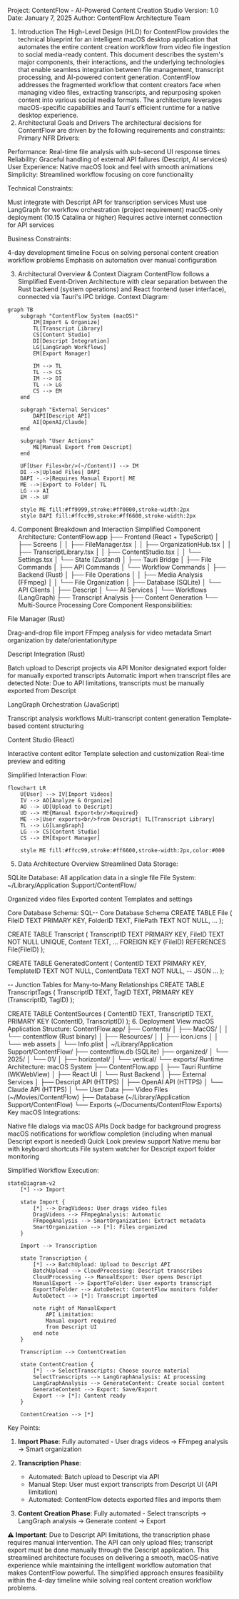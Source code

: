 
Project: ContentFlow - AI-Powered Content Creation Studio
Version: 1.0
Date: January 7, 2025
Author: ContentFlow Architecture Team
1. Introduction
The High-Level Design (HLD) for ContentFlow provides the technical blueprint for an intelligent macOS desktop application that automates the entire content creation workflow from video file ingestion to social media-ready content. This document describes the system's major components, their interactions, and the underlying technologies that enable seamless integration between file management, transcript processing, and AI-powered content generation.
ContentFlow addresses the fragmented workflow that content creators face when managing video files, extracting transcripts, and repurposing spoken content into various social media formats. The architecture leverages macOS-specific capabilities and Tauri's efficient runtime for a native desktop experience.
2. Architectural Goals and Drivers
The architectural decisions for ContentFlow are driven by the following requirements and constraints:
Primary NFR Drivers:

Performance: Real-time file analysis with sub-second UI response times
Reliability: Graceful handling of external API failures (Descript, AI services)
User Experience: Native macOS look and feel with smooth animations
Simplicity: Streamlined workflow focusing on core functionality

Technical Constraints:

Must integrate with Descript API for transcription services
Must use LangGraph for workflow orchestration (project requirement)
macOS-only deployment (10.15 Catalina or higher)
Requires active internet connection for API services

Business Constraints:

4-day development timeline
Focus on solving personal content creation workflow problems
Emphasis on automation over manual configuration

3. Architectural Overview & Context Diagram
ContentFlow follows a Simplified Event-Driven Architecture with clear separation between the Rust backend (system operations) and React frontend (user interface), connected via Tauri's IPC bridge.
Context Diagram:

```mermaid
graph TB
    subgraph "ContentFlow System (macOS)"
        IM[Import & Organize]
        TL[Transcript Library]
        CS[Content Studio]
        DI[Descript Integration]
        LG[LangGraph Workflows]
        EM[Export Manager]
        
        IM --> TL
        TL --> CS
        IM --> DI
        TL --> LG
        CS --> EM
    end
    
    subgraph "External Services"
        DAPI[Descript API]
        AI[OpenAI/Claude]
    end
    
    subgraph "User Actions"
        ME[Manual Export from Descript]
    end
    
    UF[User Files<br/>(~/Content)] --> IM
    DI -->|Upload Files| DAPI
    DAPI -.->|Requires Manual Export| ME
    ME -->|Export to Folder| TL
    LG --> AI
    EM --> UF
    
    style ME fill:#ff9999,stroke:#ff0000,stroke-width:2px
    style DAPI fill:#ffcc99,stroke:#ff6600,stroke-width:2px
```
4. Component Breakdown and Interaction
Simplified Component Architecture:
ContentFlow.app
├── Frontend (React + TypeScript)
│   ├── Screens
│   │   ├── FileManager.tsx
│   │   ├── OrganizationHub.tsx
│   │   ├── TranscriptLibrary.tsx
│   │   ├── ContentStudio.tsx
│   │   └── Settings.tsx
│   └── State (Zustand)
│
├── Tauri Bridge
│   ├── File Commands
│   ├── API Commands
│   └── Workflow Commands
│
├── Backend (Rust)
│   ├── File Operations
│   │   ├── Media Analysis (FFmpeg)
│   │   └── File Organization
│   ├── Database (SQLite)
│   └── API Clients
│       ├── Descript
│       └── AI Services
│
└── Workflows (LangGraph)
    ├── Transcript Analysis
    ├── Content Generation
    └── Multi-Source Processing
Core Component Responsibilities:

File Manager (Rust)

Drag-and-drop file import
FFmpeg analysis for video metadata
Smart organization by date/orientation/type


Descript Integration (Rust)

Batch upload to Descript projects via API
Monitor designated export folder for manually exported transcripts
Automatic import when transcript files are detected
Note: Due to API limitations, transcripts must be manually exported from Descript


LangGraph Orchestration (JavaScript)

Transcript analysis workflows
Multi-transcript content generation
Template-based content structuring


Content Studio (React)

Interactive content editor
Template selection and customization
Real-time preview and editing



Simplified Interaction Flow:

```mermaid
flowchart LR
    U[User] --> IV[Import Videos]
    IV --> AO[Analyze & Organize]
    AO --> UD[Upload to Descript]
    UD --> ME{Manual Export<br/>Required}
    ME -->|User exports<br/>from Descript| TL[Transcript Library]
    TL --> LG[LangGraph]
    LG --> CS[Content Studio]
    CS --> EM[Export Manager]
    
    style ME fill:#ffcc99,stroke:#ff6600,stroke-width:2px,color:#000
```
5. Data Architecture Overview
Streamlined Data Storage:

SQLite Database: All application data in a single file
File System: ~/Library/Application Support/ContentFlow/

Organized video files
Exported content
Templates and settings



Core Database Schema:
SQL-- Core Database Schema
CREATE TABLE File (
    FileID TEXT PRIMARY KEY,
    FolderID TEXT,
    FilePath TEXT NOT NULL,
    ...
);

CREATE TABLE Transcript (
    TranscriptID TEXT PRIMARY KEY,
    FileID TEXT NOT NULL UNIQUE,
    Content TEXT,
    ...
    FOREIGN KEY (FileID) REFERENCES File(FileID)
);

CREATE TABLE GeneratedContent (
    ContentID TEXT PRIMARY KEY,
    TemplateID TEXT NOT NULL,
    ContentData TEXT NOT NULL, -- JSON
    ...
);

-- Junction Tables for Many-to-Many Relationships
CREATE TABLE TranscriptTags (
    TranscriptID TEXT,
    TagID TEXT,
    PRIMARY KEY (TranscriptID, TagID)
);

CREATE TABLE ContentSources (
    ContentID TEXT,
    TranscriptID TEXT,
    PRIMARY KEY (ContentID, TranscriptID)
);
6. Deployment View
macOS Application Structure:
ContentFlow.app/
├── Contents/
│   ├── MacOS/
│   │   └── contentflow (Rust binary)
│   ├── Resources/
│   │   ├── icon.icns
│   │   └── web assets
│   └── Info.plist
│
~/Library/Application Support/ContentFlow/
├── contentflow.db (SQLite)
├── organized/
│   └── 2025/
│       └── 01/
│           ├── horizontal/
│           └── vertical/
└── exports/
Runtime Architecture:
macOS System
├── ContentFlow.app
│   ├── Tauri Runtime (WKWebView)
│   ├── React UI
│   └── Rust Backend
│
├── External Services
│   ├── Descript API (HTTPS)
│   ├── OpenAI API (HTTPS)
│   └── Claude API (HTTPS)
│
└── User Data
    ├── Video Files (~/Movies/ContentFlow)
    ├── Database (~/Library/Application Support/ContentFlow)
    └── Exports (~/Documents/ContentFlow Exports)
Key macOS Integrations:

Native file dialogs via macOS APIs
Dock badge for background progress
macOS notifications for workflow completion (including when manual Descript export is needed)
Quick Look preview support
Native menu bar with keyboard shortcuts
File system watcher for Descript export folder monitoring

Simplified Workflow Execution:

```mermaid
stateDiagram-v2
    [*] --> Import
    
    state Import {
        [*] --> DragVideos: User drags video files
        DragVideos --> FFmpegAnalysis: Automatic
        FFmpegAnalysis --> SmartOrganization: Extract metadata
        SmartOrganization --> [*]: Files organized
    }
    
    Import --> Transcription
    
    state Transcription {
        [*] --> BatchUpload: Upload to Descript API
        BatchUpload --> CloudProcessing: Descript transcribes
        CloudProcessing --> ManualExport: User opens Descript
        ManualExport --> ExportToFolder: User exports transcript
        ExportToFolder --> AutoDetect: ContentFlow monitors folder
        AutoDetect --> [*]: Transcript imported
        
        note right of ManualExport
            API Limitation:
            Manual export required
            from Descript UI
        end note
    }
    
    Transcription --> ContentCreation
    
    state ContentCreation {
        [*] --> SelectTranscripts: Choose source material
        SelectTranscripts --> LangGraphAnalysis: AI processing
        LangGraphAnalysis --> GenerateContent: Create social content
        GenerateContent --> Export: Save/Export
        Export --> [*]: Content ready
    }
    
    ContentCreation --> [*]
```

Key Points:
1. **Import Phase**: Fully automated - User drags videos → FFmpeg analysis → Smart organization

2. **Transcription Phase**: 
   - Automated: Batch upload to Descript via API
   - Manual Step: User must export transcripts from Descript UI (API limitation)
   - Automated: ContentFlow detects exported files and imports them

3. **Content Creation Phase**: Fully automated - Select transcripts → LangGraph analysis → Generate content → Export

⚠️ **Important**: Due to Descript API limitations, the transcription phase requires manual intervention. The API can only upload files; transcript export must be done manually through the Descript application.
This streamlined architecture focuses on delivering a smooth, macOS-native experience while maintaining the intelligent workflow automation that makes ContentFlow powerful. The simplified approach ensures feasibility within the 4-day timeline while solving real content creation workflow problems.